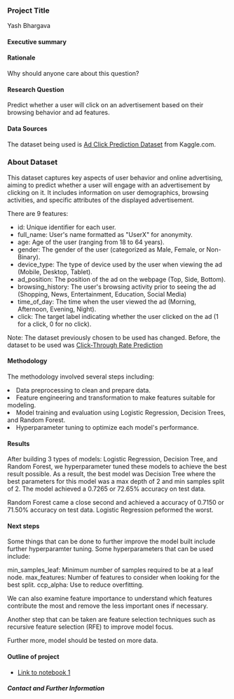 ### Project Title

<p>Yash Bhargava</p>

#### Executive summary

#### Rationale
Why should anyone care about this question?

#### Research Question
<p>Predict whether a user will click on an advertisement based on their browsing behavior and ad features.</p>

#### Data Sources
<p>The dataset being used is <a href="https://www.kaggle.com/datasets/marius2303/ad-click-prediction-dataset?resource=download">Ad Click Prediction Dataset</a> from Kaggle.com.</p>

<h3>About Dataset</h3>
<p>This dataset captures key aspects of user behavior and online advertising, aiming to predict whether a user will engage with an advertisement by clicking on it. It includes information on user demographics, browsing activities, and specific attributes of the displayed advertisement.</p>
<p>There are 9 features: 
    <ul>
        <li>id: Unique identifier for each user.</li>
        <li>full_name: User's name formatted as "UserX" for anonymity.</li>
        <li>age: Age of the user (ranging from 18 to 64 years).</li>
        <li>gender: The gender of the user (categorized as Male, Female, or Non-Binary).</li>
        <li>device_type: The type of device used by the user when viewing the ad (Mobile, Desktop, Tablet).</li>
        <li>ad_position: The position of the ad on the webpage (Top, Side, Bottom).</li>
        <li>browsing_history: The user's browsing activity prior to seeing the ad (Shopping, News, Entertainment, Education, Social Media)</li>
        <li>time_of_day: The time when the user viewed the ad (Morning, Afternoon, Evening, Night).</li>
        <li>click: The target label indicating whether the user clicked on the ad (1 for a click, 0 for no click).</li>
    </ul>
</p>

<p>Note: The dataset previously chosen to be used has changed. Before, the dataset to be used was <a href="https://www.kaggle.com/c/avazu-ctr-prediction/data">Click-Through Rate Prediction</a></p>

#### Methodology
<p>The methodology involved several steps including:
    <li>Data preprocessing to clean and prepare data.</li>
    <li>Feature engineering and transformation to make features suitable for modeling.</li>
    <li>Model training and evaluation using Logistic Regression, Decision Trees, and Random Forest.</li>
    <li>Hyperparameter tuning to optimize each model's performance.</li>
</p>

#### Results
<p>After building 3 types of models: Logistic Regression, Decision Tree, and Random Forest, we hyperparameter tuned these models to achieve the best result possible. As a result, the best model was Decision Tree where the best parameters for this model was a max depth of 2 and min samples split of 2. The model achieved a 0.7265 or 72.65% accuracy on test data.</p>
<p>Random Forest came a close second and achieved a accuracy of 0.7150 or 71.50% accuracy on test data. Logistic Regression peformed the worst.</p>

#### Next steps
Some things that can be done to further improve the model built include further hyperparamter tuning. Some hyperparameters that can be used include:

min_samples_leaf: Minimum number of samples required to be at a leaf node.
max_features: Number of features to consider when looking for the best split.
ccp_alpha: Use to reduce overfitting.

We can also examine feature importance to understand which features contribute the most and remove the less important ones if necessary.

Another step that can be taken are feature selection techniques such as recursive feature selection (RFE) to improve model focus.

Further more, model should be tested on more data.

#### Outline of project

- <a href="https://github.com/yash-b18/ML-AI-Capstone/blob/main/ad-click.ipynb">Link to notebook 1</a>

##### Contact and Further Information